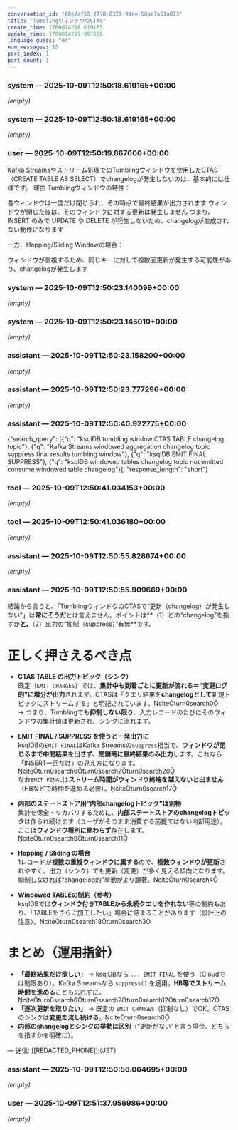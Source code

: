 ```yaml
---
conversation_id: "68e7af55-2778-8323-9dee-58aa7a63a073"
title: "TumblingウィンドウのCTAS"
create_time: 1760014218.619165
update_time: 1760014297.997666
language_guess: "en"
num_messages: 15
part_index: 1
part_count: 1
---
```


### system — 2025-10-09T12:50:18.619165+00:00

_(empty)_

### system — 2025-10-09T12:50:18.619165+00:00

_(empty)_

### user — 2025-10-09T12:50:19.867000+00:00

Kafka Streamsやストリーム処理でのTumblingウィンドウを使用したCTAS（CREATE TABLE AS SELECT）でchangelogが発生しないのは、基本的には仕様です。
理由
Tumblingウィンドウの特性：

各ウィンドウは一度だけ閉じられ、その時点で最終結果が出力されます
ウィンドウが閉じた後は、そのウィンドウに対する更新は発生しません
つまり、INSERT のみで UPDATE や DELETE が発生しないため、changelogが生成されない動作になります

一方、Hopping/Sliding Windowの場合：

ウィンドウが重複するため、同じキーに対して複数回更新が発生する可能性があり、changelogが発生します

### system — 2025-10-09T12:50:23.140099+00:00

_(empty)_

### system — 2025-10-09T12:50:23.145010+00:00

_(empty)_

### assistant — 2025-10-09T12:50:23.158200+00:00

_(empty)_

### assistant — 2025-10-09T12:50:23.777296+00:00

_(empty)_

### assistant — 2025-10-09T12:50:40.922775+00:00

{"search_query": [{"q": "ksqlDB tumbling window CTAS TABLE changelog topic"}, {"q": "Kafka Streams windowed aggregation changelog topic suppress final results tumbling window"}, {"q": "ksqlDB EMIT FINAL SUPPRESS"}, {"q": "ksqlDB windowed tables changelog topic not emitted consume windowed table changelog"}], "response_length": "short"}

### tool — 2025-10-09T12:50:41.034153+00:00

_(empty)_

### tool — 2025-10-09T12:50:41.036180+00:00

_(empty)_

### assistant — 2025-10-09T12:50:55.828674+00:00

_(empty)_

### assistant — 2025-10-09T12:50:55.909669+00:00

結論から言うと、「TumblingウィンドウのCTASで“更新（changelog）が発生しない”」は**常にそうだ**とは言えません。ポイントは**（1）どの“changelog”を指すか**と、**（2）出力の“抑制（suppress）”有無**です。

# 正しく押さえるべき点

- **CTAS TABLE の出力トピック（シンク）**  
  既定（`EMIT CHANGES`）では、**集計中も到着ごとに更新が流れる＝“変更ログ的”に増分が出力**されます。CTASは「クエリ結果を**changelogとして**新規トピックにストリームする」と明記されています。citeturn0search0  
  → つまり、Tumblingでも**抑制しない限り**、入力レコードのたびにそのウィンドウの集計値は更新され、シンクに流れます。

- **EMIT FINAL / SUPPRESS を使うと一発出力に**  
  ksqlDBの`EMIT FINAL`はKafka Streamsの`Suppress`相当で、**ウィンドウが閉じるまで中間結果を出さず、閉鎖時に最終結果のみ出力**します。これなら「INSERT一回だけ」の見え方になります。citeturn0search6turn0search2turn0search20  
  なお`EMIT FINAL`は**ストリーム時間がウィンドウ終端を越えないと出ません**（HBなどで時間を進める必要）。citeturn0search17

- **内部のステートストア用“内部changelogトピック”は別物**  
  集計を保全・リカバリするために、**内部ステートストアのchangelogトピック**は作られ続けます（ユーザがそのまま消費する前提ではない内部用途）。ここは**ウィンドウ種別に関わらず**存在します。citeturn0search9turn0search11

- **Hopping / Sliding の場合**  
  1レコードが**複数の重複ウィンドウに属する**ので、**複数ウィンドウが更新**されやすく、出力（シンク）でも更新（変更）が多く見える傾向になります。抑制しなければ“changelog的”挙動がより顕著。citeturn0search4

- **Windowed TABLEの制約（参考）**  
  ksqlDBでは**ウィンドウ付きTABLEから永続クエリを作れない**等の制約もあり、「TABLEをさらに加工したい」場合に詰まることがあります（設計上の注意）。citeturn0search18turn0search3

# まとめ（運用指針）

- **「最終結果だけ欲しい」** → ksqlDBなら `... EMIT FINAL` を使う（Cloudでは制限あり）。Kafka Streamsなら `suppress()` を適用。**HB等でストリーム時間を進める**ことも忘れずに。citeturn0search6turn0search2turn0search12turn0search17  
- **「逐次更新を取りたい」** → 既定の `EMIT CHANGES`（抑制なし）でOK。CTASのシンクは**変更を流し続ける**。citeturn0search0  
- **内部のchangelogとシンクの挙動は区別**（“更新がない”と言う場合、どちらを指すかを明確に）。

— 送信: [[REDACTED_PHONE]]:⟨JST⟩

### assistant — 2025-10-09T12:50:56.064695+00:00

_(empty)_

### user — 2025-10-09T12:51:37.956986+00:00

_(empty)_
